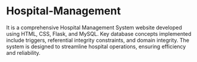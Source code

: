 # Hospital-Management
It is a comprehensive Hospital Management System website developed using HTML, CSS, Flask, and MySQL. Key database concepts implemented include triggers, referential integrity constraints, and domain integrity. The system is designed to streamline hospital operations, ensuring efficiency and reliability.
